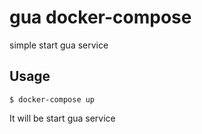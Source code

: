 # gua docker-compose

simple start gua service

## Usage


```
$ docker-compose up
```

It will be start gua service
